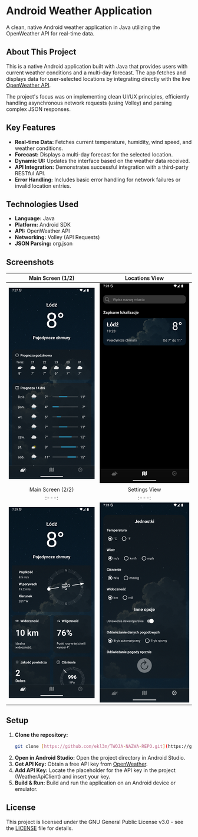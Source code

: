 # Android Weather Application

A clean, native Android weather application in Java utilizing the OpenWeather API for real-time data.

## About This Project

This is a native Android application built with Java that provides users with current weather conditions and a multi-day forecast. The app fetches and displays data for user-selected locations by integrating directly with the live [OpenWeather API](https://openweathermap.org/api).

The project's focus was on implementing clean UI/UX principles, efficiently handling asynchronous network requests (using Volley) and parsing complex JSON responses.

## Key Features

* **Real-time Data:** Fetches current temperature, humidity, wind speed, and weather conditions.
* **Forecast:** Displays a multi-day forecast for the selected location.
* **Dynamic UI:** Updates the interface based on the weather data received.
* **API Integration:** Demonstrates successful integration with a third-party RESTful API.
* **Error Handling:** Includes basic error handling for network failures or invalid location entries.

## Technologies Used

* **Language:** Java
* **Platform:** Android SDK
* **API:** OpenWeather API
* **Networking:** Volley (API Requests)
* **JSON Parsing:** org.json

## Screenshots

| Main Screen (1/2) | Locations View |
| :---: | :---: |
| ![Main Screen](./images/WeatherApp_homescreen.png) | ![Forecast View](./images/WeatherApp_locations.png) |
| Main Screen (2/2) | Settings View |
| :---: | :---: |
| ![Main Screen](./images/WeatherApp_homescreen2.png) | ![Forecast View](./images/WeatherApp_settings.png) |

## Setup

1.  **Clone the repository:**
    ```bash
    git clone [https://github.com/ekl3m/TWOJA-NAZWA-REPO.git](https://github.com/ekl3m/TWOJA-NAZWA-REPO.git)
    ```
2.  **Open in Android Studio:**
    Open the project directory in Android Studio.
3.  **Get API Key:**
    Obtain a free API key from [OpenWeather](https://openweathermap.org/api).
4.  **Add API Key:**
    Locate the placeholder for the API key in the project (WeatherApiClient) and insert your key.
5.  **Build & Run:**
    Build and run the application on an Android device or emulator.

## License

This project is licensed under the GNU General Public License v3.0 - see the [LICENSE](LICENSE) file for details.
